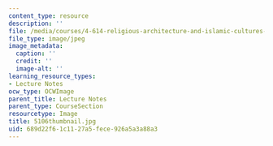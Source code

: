```yaml
---
content_type: resource
description: ''
file: /media/courses/4-614-religious-architecture-and-islamic-cultures-fall-2002/689d22f61c1127a5fece926a5a3a88a3_5106thumbnail.jpg
file_type: image/jpeg
image_metadata:
  caption: ''
  credit: ''
  image-alt: ''
learning_resource_types:
- Lecture Notes
ocw_type: OCWImage
parent_title: Lecture Notes
parent_type: CourseSection
resourcetype: Image
title: 5106thumbnail.jpg
uid: 689d22f6-1c11-27a5-fece-926a5a3a88a3
---
```

